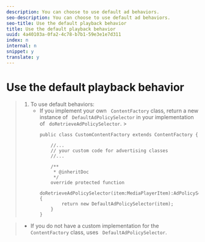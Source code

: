 ```yaml
---
description: You can choose to use default ad behaviors.
seo-description: You can choose to use default ad behaviors.
seo-title: Use the default playback behavior
title: Use the default playback behavior
uuid: 4a40103a-0fa2-4c78-b7b1-59e3e1e7d311
index: n
internal: n
snippet: y
translate: y
---
```


# Use the default playback behavior


>1. To use default behaviors:
>    * If you implement your own ` ContentFactory` class, return a new instance of ` DefaultAdPolicySelector` in your implementation of ` doRetrieveAdPolicySelector`. >    
>      ```
>      public class CustomContentFactory extends ContentFactory { 
>        
>          //... 
>          // your custom code for advertising classes 
>          //... 
>            
>          /** 
>           * @inheritDoc 
>           */ 
>          override protected function  
>            doRetrieveAdPolicySelector(item:MediaPlayerItem):AdPolicySelector { 
>              return new DefaultAdPolicySelector(item); 
>          } 
>      }
>      ```

>    * If you do not have a custom implementation for the ` ContentFactory` class,  <!-- PH element: phrases/primetime-sdk-name --> uses ` DefaultAdPolicySelector`.
